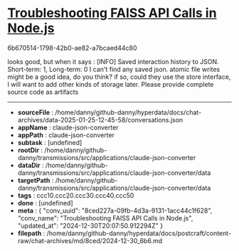 # [Troubleshooting FAISS API Calls in Node.js](https://claude.ai/chat/8ced227a-09fb-4d3a-9131-1acc44c1f628)

6b670514-1798-42b0-ae82-a7bcaed44c80

looks good, but when it says :
[INFO] Saved interaction history to JSON. Short-term: 1, Long-term: 0
I can't find any saved json. atomic file writes might be a good idea, do you think? if so, could they use the store interface, I will want to add other kinds of storage later. Please provide complete source code as artifacts

---

* **sourceFile** : /home/danny/github-danny/hyperdata/docs/chat-archives/data-2025-01-25-12-45-58/conversations.json
* **appName** : claude-json-converter
* **appPath** : claude-json-converter
* **subtask** : [undefined]
* **rootDir** : /home/danny/github-danny/transmissions/src/applications/claude-json-converter
* **dataDir** : /home/danny/github-danny/transmissions/src/applications/claude-json-converter/data
* **targetPath** : /home/danny/github-danny/transmissions/src/applications/claude-json-converter/data
* **tags** : ccc10.ccc20.ccc30.ccc40.ccc50
* **done** : [undefined]
* **meta** : {
  "conv_uuid": "8ced227a-09fb-4d3a-9131-1acc44c1f628",
  "conv_name": "Troubleshooting FAISS API Calls in Node.js",
  "updated_at": "2024-12-30T20:07:50.912294Z"
}
* **filepath** : /home/danny/github-danny/hyperdata/docs/postcraft/content-raw/chat-archives/md/8ced/2024-12-30_6b6.md